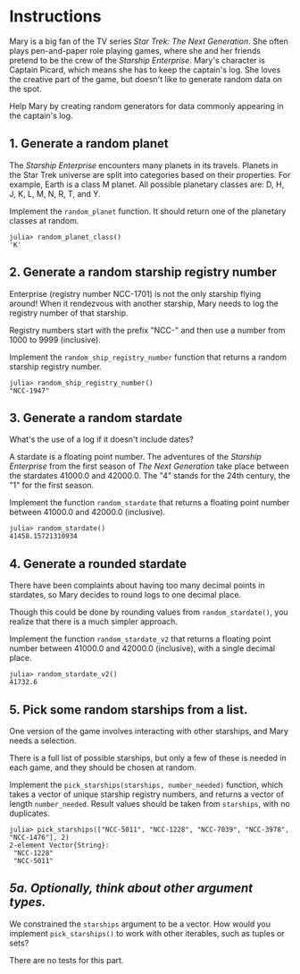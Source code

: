 # Instructions

Mary is a big fan of the TV series _Star Trek: The Next Generation_. She often plays pen-and-paper role playing games, where she and her friends pretend to be the crew of the _Starship Enterprise_. Mary's character is Captain Picard, which means she has to keep the captain's log. She loves the creative part of the game, but doesn't like to generate random data on the spot.

Help Mary by creating random generators for data commonly appearing in the captain's log.

## 1. Generate a random planet

The _Starship Enterprise_ encounters many planets in its travels. Planets in the Star Trek universe are split into categories based on their properties. For example, Earth is a class M planet. All possible planetary classes are: D, H, J, K, L, M, N, R, T, and Y.

Implement the `random_planet` function. It should return one of the planetary classes at random.

```julia-repl
julia> random_planet_class()
'K'
```

## 2. Generate a random starship registry number

Enterprise (registry number NCC-1701) is not the only starship flying around! When it rendezvous with another starship, Mary needs to log the registry number of that starship.

Registry numbers start with the prefix "NCC-" and then use a number from 1000 to 9999 (inclusive).

Implement the `random_ship_registry_number` function that returns a random starship registry number.

```julia-repl
julia> random_ship_registry_number()
"NCC-1947"
```

## 3. Generate a random stardate

What's the use of a log if it doesn't include dates?

A stardate is a floating point number. The adventures of the _Starship Enterprise_ from the first season of _The Next Generation_ take place between the stardates 41000.0 and 42000.0. The "4" stands for the 24th century, the "1" for the first season.

Implement the function `random_stardate` that returns a floating point number between 41000.0 and 42000.0 (inclusive).

```julia-repl
julia> random_stardate()
41458.15721310934
```

## 4. Generate a rounded stardate

There have been complaints about having too many decimal points in stardates, so Mary decides to round logs to one decimal place.

Though this could be done by rounding values from `random_stardate()`, you realize that there is a much simpler approach.

Implement the function `random_stardate_v2` that returns a floating point number between 41000.0 and 42000.0 (inclusive), with a single decimal place.

```julia-repl
julia> random_stardate_v2()
41732.6
```

## 5. Pick some random starships from a list.

One version of the game involves interacting with other starships, and Mary needs a selection.

There is a full list of possible starships, but only a few of these is needed in each game, and they should be chosen at random.

Implement the `pick_starships(starships, number_needed)` function, which takes a vector of unique starship registry numbers, and returns a vector of length `number_needed`.
Result values should be taken from `starships`, with no duplicates.

```julia-repl
julia> pick_starships(["NCC-5011", "NCC-1228", "NCC-7039", "NCC-3978", "NCC-1476"], 2)
2-element Vector{String}:
 "NCC-1228"
 "NCC-5011"
```

## _5a. Optionally, think about other argument types._

We constrained the `starships` argument to be a vector.
How would you implement `pick_starships()` to work with other iterables, such as tuples or sets?

There are no tests for this part.
